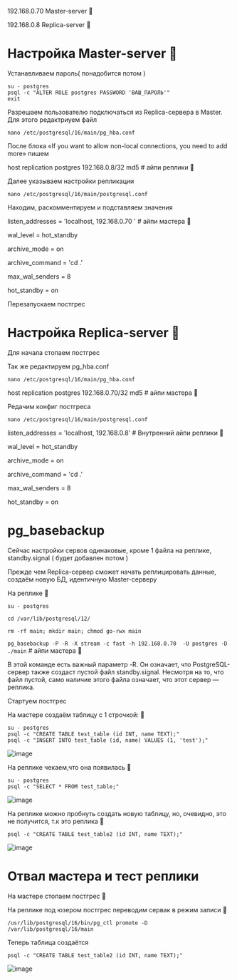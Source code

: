 192.168.0.70 Master-server :large_blue_circle:

192.168.0.8  Replica-server :red_circle:

# Настройка Master-server :large_blue_circle:
Устанавливаем пароль( понадобится потом )
```
su - postgres
psql -c "ALTER ROLE postgres PASSWORD 'ВАШ_ПАРОЛЬ'"
exit
```
Разрешаем пользователю подключаться из Replica-сервера в Master. Для этого редактриуем файл
```
nano /etc/postgresql/16/main/pg_hba.conf
```
После блока «If you want to allow non-local connections, you need to add more» пишем

host    replication    postgres    192.168.0.8/32    md5   # айпи реплики :red_circle:

Далее указываем настройки репликации
```
nano /etc/postgresql/16/main/postgresql.conf
```
Находим, раскомментируем и подставляем значения

listen_addresses = 'localhost, 192.168.0.70 ' # айпи мастера :large_blue_circle:

wal_level = hot_standby

archive_mode = on

archive_command = 'cd .'

max_wal_senders = 8

hot_standby = on

Перезапускаем постгрес

# Настройка Replica-server :red_circle:

Для начала стопаем постгрес

Так же редактируем pg_hba.conf
```
nano /etc/postgresql/16/main/pg_hba.conf
```
host    replication    postgres    192.168.0.70/32    md5 # айпи мастера :large_blue_circle:

Редачим конфиг постгреса
```
nano /etc/postgresql/16/main/postgresql.conf
```
listen_addresses = 'localhost, 192.168.0.8' # Внутренний айпи реплики :red_circle:

wal_level = hot_standby

archive_mode = on

archive_command = 'cd .'

max_wal_senders = 8

hot_standby = on

# pg_basebackup

Сейчас настройки сервов одинаковые, кроме 1 файла на реплике, standby.signal ( будет добавлен потом )

Прежде чем Replica-сервер сможет начать реплицировать данные, создаём новую БД, идентичную Master-серверу

На реплике :red_circle:
```
su - postgres
    
cd /var/lib/postgresql/12/
    
rm -rf main; mkdir main; chmod go-rwx main
```
```pg_basebackup -P -R -X stream -c fast -h 192.168.0.70  -U postgres -D ./main``` # айпи мастера :large_blue_circle:

В этой команде есть важный параметр -R. Он означает, что PostgreSQL-сервер также создаст пустой файл standby.signal. Несмотря на то, что файл пустой, само наличие этого файла означает, что этот сервер — реплика.

Стартуем постгрес

На мастере создаём таблицу с 1 строчкой: :large_blue_circle:
```
su - postgres
psql -c "CREATE TABLE test_table (id INT, name TEXT);"
psql -c "INSERT INTO test_table (id, name) VALUES (1, 'test');"
```
![image](https://github.com/user-attachments/assets/ecb7499c-7c39-4d47-9154-26432b3113fe)

На реплике чекаем,что она появилась :red_circle:
```
su - postgres
psql -c "SELECT * FROM test_table;"
```
![image](https://github.com/user-attachments/assets/4a846c82-f4b1-449c-aabe-9a4026fdf88d)

На реплике можно пробнуть создать новую таблицу, но, очевидно, это не получится, т.к это реплика :red_circle:
```
psql -c "CREATE TABLE test_table2 (id INT, name TEXT);"
```
![image](https://github.com/user-attachments/assets/0848766c-ff1d-4e18-991b-c981d4966a88)

# Отвал мастера и тест реплики

На мастере стопаем постгрес :large_blue_circle:

На реплике под юзером постгрес переводим сервак в режим записи :red_circle:
```
/usr/lib/postgresql/16/bin/pg_ctl promote -D /var/lib/postgresql/16/main
```
Теперь таблица создаётся 
```
psql -c "CREATE TABLE test_table2 (id INT, name TEXT);"
```
![image](https://github.com/user-attachments/assets/b589c0b8-b4ef-4ac6-8109-eeb89bb7fc83)

